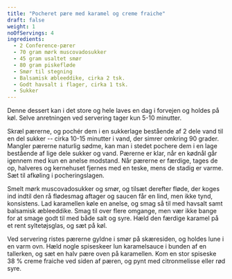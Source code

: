 ```yaml
---
title: "Pocheret pære med karamel og creme fraiche"
draft: false
weight: 1
noOfServings: 4
ingredients:
  - 2 Conference-pærer
  - 70 gram mørk muscovadosukker
  - 45 gram usaltet smør
  - 80 gram piskefløde
  - Smør til stegning
  - Balsamisk æbleeddike, cirka 2 tsk.
  - Godt havsalt i flager, cirka 1 tsk.
  - Sukker
---
```


Denne dessert kan i det store og hele laves en dag i forvejen og holdes
på køl. Selve anretningen ved servering tager kun 5-10 minutter.

Skræl pærerne, og pochér dem i en sukkerlage bestående af 2 dele vand
til en del sukker -- cirka 10-15 minutter i vand, der simrer omkring 90
grader. Mangler pærerne naturlig sødme, kan man i stedet pochere dem i
en lage bestående af lige dele sukker og vand. Pærerne er klar, når en
kødnål går igennem med kun en anelse modstand. Når pærerne er færdige,
tages de op, halveres og kernehuset fjernes med en teske, mens de stadig
er varme. Sæt til afkøling i pocheringslagen.

Smelt mørk muscovadosukker og smør, og tilsæt derefter fløde, der koges
ind indtil den rå flødesmag aftager og saucen får en lind, men ikke
tynd, konsistens. Lad karamellen køle en anelse, og smag så til med
havsalt samt balsamisk æbleeddike. Smag til over flere omgange, men vær
ikke bange for at smage godt til med både salt og syre. Hæld den færdige
karamel på et rent syltetøjsglas, og sæt på køl.

Ved servering ristes pærerne gyldne i smør på skæresiden, og holdes lune
i en varm ovn. Hæld nogle spiseskeer lun karamelsauce i bunden af en
tallerken, og sæt en halv pære oven på karamellen. Kom en stor spiseske
38 % creme fraiche ved siden af pæren, og pynt med citronmelisse eller
rød syre.

